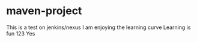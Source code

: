 # maven-project
This is a test on jenkins/nexus
I am enjoying the learning curve
Learning is fun
123
Yes
